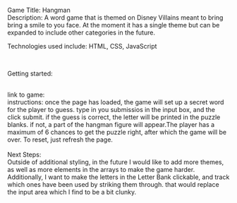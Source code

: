 <br>
Game Title: Hangman 

<br>
Description: A word game that is themed on Disney Villains meant to bring bring a smile to you face. At the moment it has a single theme but can be expanded to include other categories in the future. 

<br>

Technologies used include: HTML, CSS, JavaScript

<br>

Getting started: 

<br>
link to game: 

<br>
instructions: once the page has loaded, the game will set up a secret word for the player to guess. type in you submissios in the input box, and the click submit. if the guess is correct, the letter will be printed in the puzzle blanks. if not, a part of the hangman figure will appear.The player has a maximum of 6 chances to get the puzzle right, after which the game will be over. To reset, just refresh the page.
<br>

<br>
Next Steps: 
<br>
 Outside of additional styling, in the future I would like to add more themes, as well as more elements in the arrays to make the game harder. Additionally, I want to make the letters in the Letter Bank clickable, and track which ones have been used by striking them through. that would replace the input area which I find to be a bit clunky. 


